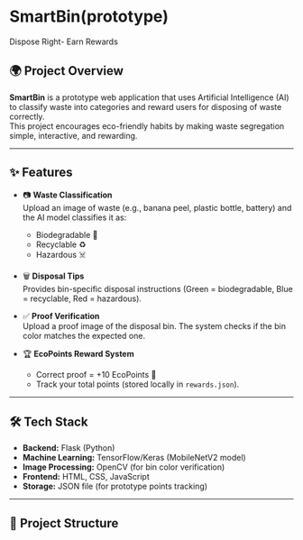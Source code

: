 # SmartBin(prototype)
Dispose Right- Earn Rewards

## 🌍 Project Overview
**SmartBin** is a prototype web application that uses Artificial Intelligence (AI) to classify waste into categories and reward users for disposing of waste correctly.  
This project encourages eco-friendly habits by making waste segregation simple, interactive, and rewarding.  

---

## ✨ Features
- 📷 **Waste Classification**  
  Upload an image of waste (e.g., banana peel, plastic bottle, battery) and the AI model classifies it as:
  - Biodegradable 🍃  
  - Recyclable ♻️  
  - Hazardous ☠️  

- 🗑️ **Disposal Tips**  
  Provides bin-specific disposal instructions (Green = biodegradable, Blue = recyclable, Red = hazardous).  

- ✅ **Proof Verification**  
  Upload a proof image of the disposal bin. The system checks if the bin color matches the expected one.  

- 🏆 **EcoPoints Reward System**  
  - Correct proof = +10 EcoPoints 🌱  
  - Track your total points (stored locally in `rewards.json`).  

---

## 🛠️ Tech Stack
- **Backend:** Flask (Python)  
- **Machine Learning:** TensorFlow/Keras (MobileNetV2 model)  
- **Image Processing:** OpenCV (for bin color verification)  
- **Frontend:** HTML, CSS, JavaScript  
- **Storage:** JSON file (for prototype points tracking)  

---

## 📂 Project Structure

